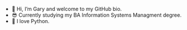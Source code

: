- 👋 Hi, I’m Gary and welcome to my GitHub bio.
- 😎 Currently studying my BA Information Systems Managment degree.
- 🌱 I love Python.

<!---
GaryKo20/GaryKo20 is a ✨ special ✨ repository because its `README.md` (this file) appears on your GitHub profile.
You can click the Preview link to take a look at your changes.
--->
